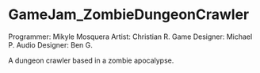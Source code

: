 # GameJam_ZombieDungeonCrawler
Programmer: Mikyle Mosquera 
Artist: Christian R.
Game Designer: Michael P.
Audio Designer: Ben G.

A dungeon crawler based in a zombie apocalypse.
